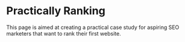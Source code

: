 # Practically Ranking

This page is aimed at creating a practical case study for aspiring SEO marketers that want to rank their first website.

